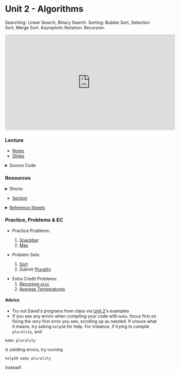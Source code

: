 # Unit 2 - Algorithms

Searching: Linear Search, Binary Search. Sorting: Bubble Sort, Selection Sort, Merge Sort. Asymptotic Notation. Recursion.

<iframe width="560" height="315" src="https://www.youtube.com/embed/jZzyERW7h1A?si=Bgs75CUWSgHR3hzK" title="YouTube video player" frameborder="0" allow="accelerometer; autoplay; clipboard-write; encrypted-media; gyroscope; picture-in-picture; web-share" referrerpolicy="strict-origin-when-cross-origin" allowfullscreen></iframe>

### Lecture

  - [Notes](https://cs50.harvard.edu/ap/2025/curriculum/x/notes/3/)
  - [Slides](https://docs.google.com/presentation/d/1ENhWmVm9qc0covRXjfML3sU54Z--jTI377B52pHtKKo/edit?usp=sharing)

<details>
  <summary>Source Code</summary>
    <ul>
      <li><a href="https://cdn.cs50.net/2023/fall/lectures/3/src3/">Index</a></li>
      <li><a href="https://cdn.cs50.net/2023/fall/lectures/3/src3.pdf">PDF</a></li>
      <li><a href="https://cdn.cs50.net/2023/fall/lectures/3/src3.zip">Zip</a></li>
    </ul>
</details>

### Resources

<details>  
  <summary>Shorts</summary>
  <ol>
    <li><a href="https://www.youtube.com/watch?v=TwsgCHYmbbA">Linear Search</a></li>
    <li><a href="https://www.youtube.com/watch?v=T98PIp4omUA">Binary Search</a></li>
    <li><a href="https://www.youtube.com/watch?v=RT-hUXUWQ2I">Bubble Sort</a></li>
    <li><a href="https://www.youtube.com/watch?v=3hH8kTHFw2A">Selection Sort</a></li>
    <li><a href="https://www.youtube.com/watch?v=mz6tAJMVmfM">Recursion</a></li>
    <li><a href="https://www.youtube.com/watch?v=Ns7tGNbtvV4">Merge Sort</a></li>
    <li><a href="https://www.youtube.com/watch?v=ktWL3nN38ZA">Algorithm Summary</a></li>
  </ol>
</details>

- [Section](https://cs50.harvard.edu/ap/2025/curriculum/x/sections/3/)

<details><summary><a href="\apcsp\assets\pdfs\ch3_ref_sheets_2020.pdf">Reference Sheets</a></summary>
  <ul>
    <li><a href="\apcsp\assets\pdfs\linear_search.pdf">Linear Search</a></li>
    <li><a href="\apcsp\assets\pdfs\binary_search.pdf">Binary Search</a></li>
    <li><a href="\apcsp\assets\pdfs\computational_complexity.pdf">Computational Complexity</a></li>
    <li><a href="\apcsp\assets\pdfs\bubble_sort.pdf">Bubble Sort</a></li>
    <li><a href="\apcsp\assets\pdfs\selection_sort.pdf">Selection Sort</a></li>
    <li><a href="\apcsp\assets\pdfs\recursion.pdf">Recursion</a></li>
    <li><a href="\apcsp\assets\pdfs\merge_sort.pdf">Merge Sort</a></li>
  </ul>
</details>

### Practice, Problems & EC

- Practice Problems:
  1. [Snackbar](https://cs50.harvard.edu/ap/2025/practice/snackbar/)
  1. [Max](https://cs50.harvard.edu/ap/2025/practice/max/)

- Problem Sets:
  1. [Sort](https://cs50.harvard.edu/ap/2025/curriculum/x/psets/3/sort/)
  1. Submit [Plurality](https://cs50.harvard.edu/ap/2025/curriculum/x/psets/3/plurality/)


<!--
  1. Submit **one** of the following:
    - [Runoff](https://cs50.harvard.edu/ap/2025/curriculum/x/psets/3/runoff/), if feeling less comfortable
    - [Tideman](https://cs50.harvard.edu/ap/2025/curriculum/x/psets/3/tideman/), if feeling more comfortable -->


  - Extra Credit Problems:
    1. [Recursive `atoi`](https://cs50.harvard.edu/ap/2025/practice/atoi/)
    1. [Average Temperatures](https://cs50.harvard.edu/ap/2025/practice/temps/)

#### Advice
- Try out David's programs from class via [Unit 2](https://cdn.cs50.net/2023/fall/lectures/3/src3.pdf)'s examples
- If you see any errors when compiling your code with `make`, focus first on fixing the very first error you see, scrolling up as needed. If unsure what it means, try asking `help50` for help. For instance, if trying to compile `plurality`, and

```
make plurality 
```

is yielding errors, try running

```
help50 make plurality
```

instead!

